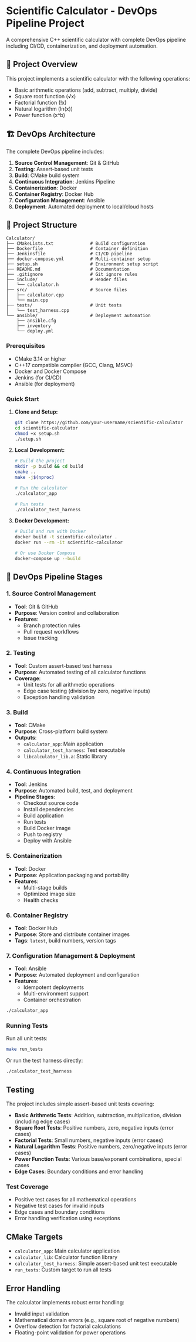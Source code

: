 # Scientific Calculator - DevOps Pipeline Project

A comprehensive C++ scientific calculator with complete DevOps pipeline including CI/CD, containerization, and deployment automation.

## 🎯 Project Overview

This project implements a scientific calculator with the following operations:
- Basic arithmetic operations (add, subtract, multiply, divide)
- Square root function (√x)
- Factorial function (!x)  
- Natural logarithm (ln(x))
- Power function (x^b)

## 🏗️ DevOps Architecture

The complete DevOps pipeline includes:

1. **Source Control Management**: Git & GitHub
2. **Testing**: Assert-based unit tests
3. **Build**: CMake build system
4. **Continuous Integration**: Jenkins Pipeline
5. **Containerization**: Docker
6. **Container Registry**: Docker Hub
7. **Configuration Management**: Ansible
8. **Deployment**: Automated deployment to local/cloud hosts

## 📁 Project Structure

```
Calculator/
├── CMakeLists.txt              # Build configuration
├── Dockerfile                  # Container definition
├── Jenkinsfile                 # CI/CD pipeline
├── docker-compose.yml          # Multi-container setup
├── setup.sh                    # Environment setup script
├── README.md                   # Documentation
├── .gitignore                  # Git ignore rules
├── include/                    # Header files
│   └── calculator.h
├── src/                        # Source files
│   ├── calculator.cpp
│   └── main.cpp
├── tests/                      # Unit tests
│   └── test_harness.cpp
└── ansible/                    # Deployment automation
    ├── ansible.cfg
    ├── inventory
    └── deploy.yml
```

### Prerequisites

- CMake 3.14 or higher
- C++17 compatible compiler (GCC, Clang, MSVC)
- Docker and Docker Compose
- Jenkins (for CI/CD)
- Ansible (for deployment)

### Quick Start

1. **Clone and Setup:**
   ```bash
   git clone https://github.com/your-username/scientific-calculator
   cd scientific-calculator
   chmod +x setup.sh
   ./setup.sh
   ```

2. **Local Development:**
   ```bash
   # Build the project
   mkdir -p build && cd build
   cmake ..
   make -j$(nproc)
   
   # Run the calculator
   ./calculator_app
   
   # Run tests
   ./calculator_test_harness
   ```

3. **Docker Development:**
   ```bash
   # Build and run with Docker
   docker build -t scientific-calculator .
   docker run --rm -it scientific-calculator
   
   # Or use Docker Compose
   docker-compose up --build
   ```

## 🔄 DevOps Pipeline Stages

### 1. Source Control Management
- **Tool**: Git & GitHub
- **Purpose**: Version control and collaboration
- **Features**:
  - Branch protection rules
  - Pull request workflows
  - Issue tracking

### 2. Testing
- **Tool**: Custom assert-based test harness
- **Purpose**: Automated testing of all calculator functions
- **Coverage**:
  - Unit tests for all arithmetic operations
  - Edge case testing (division by zero, negative inputs)
  - Exception handling validation

### 3. Build
- **Tool**: CMake
- **Purpose**: Cross-platform build system
- **Outputs**:
  - `calculator_app`: Main application
  - `calculator_test_harness`: Test executable
  - `libcalculator_lib.a`: Static library

### 4. Continuous Integration
- **Tool**: Jenkins
- **Purpose**: Automated build, test, and deployment
- **Pipeline Stages**:
  - Checkout source code
  - Install dependencies
  - Build application
  - Run tests
  - Build Docker image
  - Push to registry
  - Deploy with Ansible

### 5. Containerization
- **Tool**: Docker
- **Purpose**: Application packaging and portability
- **Features**:
  - Multi-stage builds
  - Optimized image size
  - Health checks

### 6. Container Registry
- **Tool**: Docker Hub
- **Purpose**: Store and distribute container images
- **Tags**: `latest`, build numbers, version tags

### 7. Configuration Management & Deployment
- **Tool**: Ansible
- **Purpose**: Automated deployment and configuration
- **Features**:
  - Idempotent deployments
  - Multi-environment support
  - Container orchestration
```bash
./calculator_app
```

### Running Tests

Run all unit tests:
```bash
make run_tests
```

Or run the test harness directly:
```bash
./calculator_test_harness
```

## Testing

The project includes simple assert-based unit tests covering:

- **Basic Arithmetic Tests**: Addition, subtraction, multiplication, division (including edge cases)
- **Square Root Tests**: Positive numbers, zero, negative inputs (error cases)
- **Factorial Tests**: Small numbers, negative inputs (error cases)
- **Natural Logarithm Tests**: Positive numbers, zero/negative inputs (error cases)
- **Power Function Tests**: Various base/exponent combinations, special cases
- **Edge Cases**: Boundary conditions and error handling

### Test Coverage

- Positive test cases for all mathematical operations
- Negative test cases for invalid inputs
- Edge cases and boundary conditions
- Error handling verification using exceptions

## CMake Targets

- `calculator_app`: Main calculator application
- `calculator_lib`: Calculator function library
- `calculator_test_harness`: Simple assert-based unit test executable
- `run_tests`: Custom target to run all tests

## Error Handling

The calculator implements robust error handling:

- Invalid input validation
- Mathematical domain errors (e.g., square root of negative numbers)
- Overflow detection for factorial calculations
- Floating-point validation for power operations

